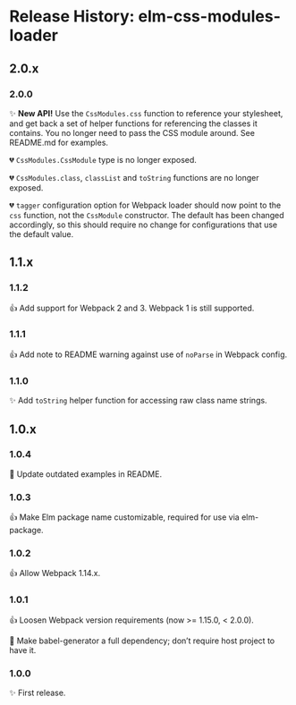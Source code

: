 # Release History: elm-css-modules-loader

## 2.0.x

### 2.0.0

✨ **New API!** Use the `CssModules.css` function to reference your stylesheet,
and get back a set of helper functions for referencing the classes it contains.
You no longer need to pass the CSS module around. See README.md for examples.

💔 `CssModules.CssModule` type is no longer exposed.

💔 `CssModules.class`, `classList` and `toString` functions are no longer
exposed.

💔 `tagger` configuration option for Webpack loader should now point to the
`css` function, not the `CssModule` constructor. The default has been changed
accordingly, so this should require no change for configurations that use the
default value.

## 1.1.x

### 1.1.2

👍 Add support for Webpack 2 and 3. Webpack 1 is still supported.

### 1.1.1

👍 Add note to README warning against use of `noParse` in Webpack config.

### 1.1.0

✨ Add `toString` helper function for accessing raw class name strings.

## 1.0.x

### 1.0.4

🐛 Update outdated examples in README.

### 1.0.3

👍 Make Elm package name customizable, required for use via elm-package.

### 1.0.2

👍 Allow Webpack 1.14.x.

### 1.0.1

👍 Loosen Webpack version requirements (now >= 1.15.0, < 2.0.0).

🐛 Make babel-generator a full dependency; don’t require host project to have it.

### 1.0.0

✨ First release.

